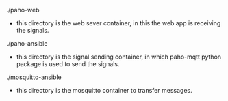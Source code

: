 ./paho-web
- this directory is the web sever container, in this the web app is receiving the signals.

./paho-ansible
- this directory is the signal sending container, in which paho-mqtt python package is used to send the signals.

./mosquitto-ansible
- this directory is the mosquitto container to transfer messages.